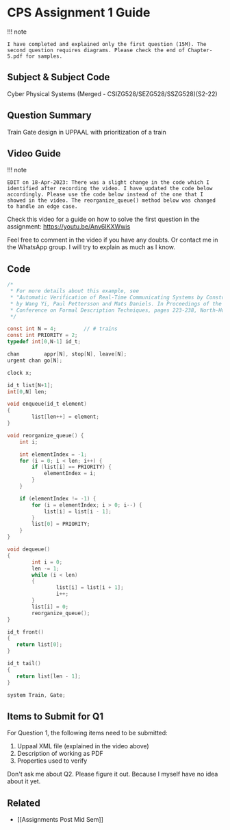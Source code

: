 # CPS Assignment 1 Guide

!!! note

	I have completed and explained only the first question (15M). The second question requires diagrams. Please check the end of Chapter-5.pdf for samples.

## Subject & Subject Code

Cyber Physical Systems (Merged - CSIZG528/SEZG528/SSZG528)(S2-22)

## Question Summary

Train Gate design in UPPAAL with prioritization of a train

## Video Guide

!!! note

	EDIT on 18-Apr-2023: There was a slight change in the code which I identified after recording the video. I have updated the code below accordingly. Please use the code below instead of the one that I showed in the video. The reorganize_queue() method below was changed to handle an edge case.

Check this video for a guide on how to solve the first question in the assignment: https://youtu.be/Anv6IKXWwis

Feel free to comment in the video if you have any doubts. Or contact me in the WhatsApp group. I will try to explain as much as I know.

## Code

``` c title="Global Declarations"
/*
 * For more details about this example, see 
 * "Automatic Verification of Real-Time Communicating Systems by Constraint Solving", 
 * by Wang Yi, Paul Pettersson and Mats Daniels. In Proceedings of the 7th International
 * Conference on Formal Description Techniques, pages 223-238, North-Holland. 1994.
 */

const int N = 4;         // # trains
const int PRIORITY = 2;
typedef int[0,N-1] id_t;

chan        appr[N], stop[N], leave[N];
urgent chan go[N];
```

``` c title="Train Declarations"
clock x;
```

``` c title="Gate Declarations"
id_t list[N+1];
int[0,N] len;

void enqueue(id_t element)
{
        list[len++] = element;
}

void reorganize_queue() {
    int i;

    int elementIndex = -1;
    for (i = 0; i < len; i++) {
        if (list[i] == PRIORITY) {
            elementIndex = i;
        }
    }

    if (elementIndex != -1) {
        for (i = elementIndex; i > 0; i--) {
            list[i] = list[i - 1];
        }
        list[0] = PRIORITY;
    }
}

void dequeue()
{
        int i = 0;
        len -= 1;
        while (i < len)
        {
                list[i] = list[i + 1];
                i++;
        }
        list[i] = 0;
        reorganize_queue();
}

id_t front()
{
   return list[0];
}

id_t tail()
{
   return list[len - 1];
}
```

``` c title="System Declarations"
system Train, Gate;
```

## Items to Submit for Q1

For Question 1, the following items need to be submitted:

1. Uppaal XML file (explained in the video above)
2. Description of working as PDF
3. Properties used to verify

Don't ask me about Q2. Please figure it out. Because I myself have no idea about it yet.

## Related

- [[Assignments Post Mid Sem]]